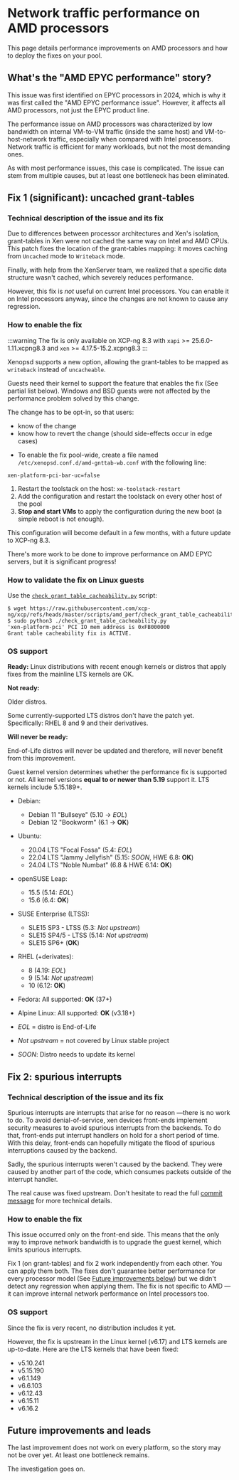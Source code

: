 # Network traffic performance on AMD processors

This page details performance improvements on AMD processors and how to deploy the fixes on your pool.

## What's the "AMD EPYC performance" story?

This issue was first identified on EPYC processors in 2024, which is why it was first called the "AMD EPYC performance issue". However, it affects all AMD processors, not just the EPYC product line.

The performance issue on AMD processors was characterized by low bandwidth on internal VM-to-VM traffic (inside the same host) and VM-to-host-network traffic, especially when compared with Intel processors.
Network traffic is efficient for many workloads, but not the most demanding ones.

As with most performance issues, this case is complicated. The issue can stem from multiple causes, but at least one bottleneck has been eliminated.

## Fix 1 (significant): uncached grant-tables

### Technical description of the issue and its fix

Due to differences between processor architectures and Xen's isolation, grant-tables in Xen were not cached the same way on Intel and AMD CPUs. This patch fixes the location of the grant-tables mapping: it moves caching from `Uncached` mode to `Writeback` mode.

Finally, with help from the XenServer team, we realized that a specific data structure wasn't cached, which severely reduces performance.

However, this fix is _not_ useful on current Intel processors. You can enable it on Intel processors anyway, since the changes are not known to cause any regression.

### How to enable the fix

:::warning
The fix is only available on XCP-ng 8.3 with `xapi` >= 25.6.0-1.11.xcpng8.3 and `xen` >= 4.17.5-15.2.xcpng8.3
:::

Xenopsd supports a new option, allowing the grant-tables to be mapped as `writeback` instead of `uncacheable`.

Guests need their kernel to support the feature that enables the fix (See partial list below). Windows and BSD guests were not affected by the performance problem solved by this change.

The change has to be opt-in, so that users:
- know of the change
- know how to revert the change (should side-effects occur in edge cases)

* To enable the fix pool-wide, create a file named `/etc/xenopsd.conf.d/amd-gnttab-wb.conf` with the following line:

```
xen-platform-pci-bar-uc=false
```

1. Restart the toolstack on the host: `xe-toolstack-restart`
2. Add the configuration and restart the toolstack on every other host of the pool
3. **Stop and start VMs** to apply the configuration during the new boot (a simple reboot is not enough).

This configuration will become default in a few months, with a future update to XCP-ng 8.3.

There's more work to be done to improve performance on AMD EPYC servers, but it is significant progress!

### How to validate the fix on Linux guests

Use the [`check_grant_table_cacheability.py`](https://github.com/xcp-ng/xcp/blob/master/scripts/amd_perf/check_grant_table_cacheability.py) script:

```
$ wget https://raw.githubusercontent.com/xcp-ng/xcp/refs/heads/master/scripts/amd_perf/check_grant_table_cacheability.py
$ sudo python3 ./check_grant_table_cacheability.py
'xen-platform-pci' PCI IO mem address is 0xFB000000
Grant table cacheability fix is ACTIVE.
```

### OS support

**Ready:**
Linux distributions with recent enough kernels or distros that apply fixes from the mainline LTS kernels are OK.

**Not ready:**

Older distros.

Some currently-supported LTS distros don't have the patch yet. Specifically: RHEL 8 and 9 and their derivatives.

**Will never be ready:**

End-of-Life distros will never be updated and therefore, will never benefit from this improvement.


Guest kernel version determines whether the performance fix is supported or not. All kernel versions **equal to or newer than 5.19** support it. LTS kernels include 5.15.189+.

* Debian:
  * Debian 11 "Bullseye" (5.10 -> _EOL_)
  * Debian 12 "Bookworm" (6.1 -> **OK**)
* Ubuntu:
  * 20.04 LTS "Focal Fossa" (5.4: _EOL_)
  * 22.04 LTS "Jammy Jellyfish" (5.15: _SOON_, HWE 6.8: **OK**)
  * 24.04 LTS "Noble Numbat" (6.8 & HWE 6.14: **OK**)
* openSUSE Leap:
  * 15.5 (5.14: _EOL_)
  * 15.6 (6.4: **OK**)
* SUSE Enterprise (LTSS):
  * SLE15 SP3 - LTSS (5.3: _Not upstream_)
  * SLE15 SP4/5 - LTSS (5.14: _Not upstream_)
  * SLE15 SP6+ (**OK**)
* RHEL (+derivates):
  * 8 (4.19: _EOL_)
  * 9 (5.14: _Not upstream_)
  * 10 (6.12: **OK**)
* Fedora: All supported: **OK** (37+)
* Alpine Linux: All supported: **OK** (v3.18+)


* _EOL_ = distro is End-of-Life
* _Not upstream_ = not covered by Linux stable project
* _SOON_: Distro needs to update its kernel


## Fix 2: spurious interrupts

### Technical description of the issue and its fix

Spurious interrupts are interrupts that arise for no reason —there is no work to do.
To avoid denial-of-service, xen devices front-ends implement security measures to avoid spurious interrupts from the backends. To do that, front-ends put interrupt handlers on hold for a short period of time. With this delay, front-ends can hopefully mitigate the flood of spurious interruptions caused by the backend.

Sadly, the spurious interrupts weren't caused by the backend. They were caused by another part of the code, which consumes packets outside of the interrupt handler.

The real cause was fixed upstream. Don't hesitate to read the full [commit message](https://lore.kernel.org/all/20250721093316.23560-1-anthoine.bourgeois@vates.tech/) for more technical details.

### How to enable the fix

This issue occurred only on the front-end side. This means that the only way to improve network bandwidth is to upgrade the guest kernel, which limits spurious interrupts.

Fix 1 (on grant-tables) and fix 2 work independently from each other. You can apply them both.
The fixes don't guarantee better performance for every processor model (See [Future improvements below](#future-improvments-and-leads)) but we didn't detect any regression when applying them.
The fix is not specific to AMD —it can improve internal network performance on Intel processors too.

### OS support

Since the fix is very recent, no distribution includes it yet.

However, the fix is upstream in the Linux kernel (v6.17) and LTS kernels are up-to-date.
Here are the LTS kernels that have been fixed:
* v5.10.241
* v5.15.190
* v6.1.149
* v6.6.103
* v6.12.43
* v6.15.11
* v6.16.2

## Future improvements and leads

The last improvement does not work on every platform, so the story may not be over yet. At least one bottleneck remains.

The investigation goes on.
